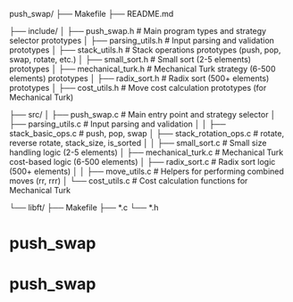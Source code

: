 push_swap/
├── Makefile
├── README.md

├── include/
│   ├── push_swap.h                # Main program types and strategy selector prototypes
│   ├── parsing_utils.h            # Input parsing and validation prototypes
│   ├── stack_utils.h              # Stack operations prototypes (push, pop, swap, rotate, etc.)
│   ├── small_sort.h               # Small sort (2-5 elements) prototypes
│   ├── mechanical_turk.h          # Mechanical Turk strategy (6-500 elements) prototypes
│   ├── radix_sort.h               # Radix sort (500+ elements) prototypes
│   ├── cost_utils.h               # Move cost calculation prototypes (for Mechanical Turk)

├── src/
│   ├── push_swap.c                # Main entry point and strategy selector
│   ├── parsing_utils.c            # Input parsing and validation
│
│   ├── stack_basic_ops.c          # push, pop, swap
│   ├── stack_rotation_ops.c       # rotate, reverse rotate, stack_size, is_sorted
│
│   ├── small_sort.c               # Small size handling logic (2-5 elements)
│   ├── mechanical_turk.c          # Mechanical Turk cost-based logic (6-500 elements)
│   ├── radix_sort.c               # Radix sort logic (500+ elements)
│
│   ├── move_utils.c               # Helpers for performing combined moves (rr, rrr)
│   └── cost_utils.c               # Cost calculation functions for Mechanical Turk

└── libft/
    ├── Makefile
    ├── *.c
    └── *.h
# push_swap
# push_swap
